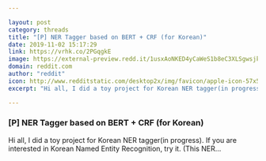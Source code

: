 ```yaml
---

layout: post
category: threads
title: "[P] NER Tagger based on BERT + CRF (for Korean)"
date: 2019-11-02 15:17:29
link: https://vrhk.co/2PGqgkE
image: https://external-preview.redd.it/1usxAoNKED4yCaWeS1b8eC3XLSgwsjkuB4Bhz-0V8ic.jpg?width=176&height=92.1465968586&auto=webp&s=03ec8bd28e94e7a433575fbe07b473bfa34b471b
domain: reddit.com
author: "reddit"
icon: http://www.redditstatic.com/desktop2x/img/favicon/apple-icon-57x57.png
excerpt: "Hi all, I did a toy project for Korean NER tagger(in progress). If you are interested in Korean Named Entity Recognition, try it. (This NER..."

---
```


### [P] NER Tagger based on BERT + CRF (for Korean)

Hi all, I did a toy project for Korean NER tagger(in progress). If you are interested in Korean Named Entity Recognition, try it. (This NER...